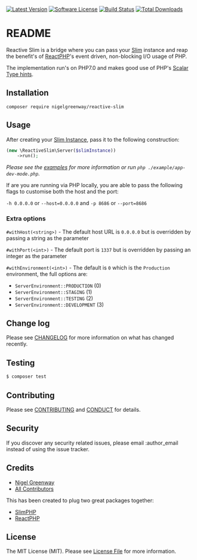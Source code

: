 [![Latest Version](https://img.shields.io/github/release/NigelGreenway/reactive-slim.svg?style=flat-square)](https://github.com/NigelGreenway/reactive-slim/releases)
[![Software License][ico-license]](LICENSE.md)
[![Build Status][ico-travis]][link-travis]
[![Total Downloads][ico-downloads]][link-downloads]

# README

Reactive Slim is a bridge where you can pass your [Slim](https://www.slimframework.com/) instance and reap the benefit's of [ReactPHP](http://reactphp.org/)'s event driven, non-blocking I/O usage of PHP.

The implementation run's on PHP7.0 and makes good use of PHP's [Scalar Type hints](http://php.net/manual/en/functions.arguments.php#functions.arguments.type-declaration).  

## Installation

`composer require nigelgreenway/reactive-slim`

## Usage

After creating your [Slim Instance](https://www.slimframework.com/), pass it to the following construction:

```php
(new \ReactiveSlim\Server($slimInstance))
    ->run();
```

_Please see the [examples](/example) for more information or run `php ./example/app-dev-mode.php`._

If are you are running via PHP locally, you are able to pass the following flags to customise both the host and the port:

`-h 0.0.0.0` or `--host=0.0.0.0` and `-p 8686` or `--port=8686`

### Extra options

`#withHost(<string>)` - The default host URL is `0.0.0.0` but is overridden by passing a string as the parameter

`#withPort(<int>)` - The default port is `1337` but is overridden by passing an integer as the parameter 

`#withEnvironment(<int>)` - The default is `0` which is the `Production` environment, the full options are:
 
  - `ServerEnvironment::PRODUCTION` (0)
  - `ServerEnvironment::STAGING` (1)
  - `ServerEnvironment::TESTING` (2)
  - `ServerEnvironment::DEVELOPMENT` (3)
  
## Change log

Please see [CHANGELOG](CHANGELOG.md) for more information on what has changed recently.

## Testing

``` bash
$ composer test
```

## Contributing

Please see [CONTRIBUTING](CONTRIBUTING.md) and [CONDUCT](CONDUCT.md) for details.

## Security

If you discover any security related issues, please email :author_email instead of using the issue tracker.

## Credits

- [Nigel Greenway](http://github.com/NigelGreenway)
- [All Contributors](link-contributors)

This has been created to plug two great packages together:
- [SlimPHP](https://github.com/slimphp/Slim/graphs/contributors)
- [ReactPHP](https://github.com/reactphp/react/graphs/contributors)

## License

The MIT License (MIT). Please see [License File](LICENSE.md) for more information.


[ico-license]: https://img.shields.io/badge/license-MIT-brightgreen.svg?style=flat-square
[ico-travis]: https://img.shields.io/travis/NigelGreenway/reactive-slim/master.svg?style=flat-square
[ico-downloads]: https://img.shields.io/packagist/dt/NigelGreenway/reactive-slim.svg?style=flat-square

[link-packagist]: https://packagist.org/packages/NigelGreenway/reactive-slim
[link-travis]: https://travis-ci.org/NigelGreenway/reactive-slim
[link-downloads]: https://packagist.org/packages/NigelGreenway/reactive-slim